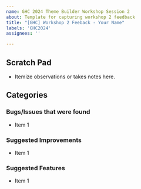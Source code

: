 ```yaml
---
name: GHC 2024 Theme Builder Workshop Session 2
about: Template for capturing workshop 2 feedback
title: "[GHC] Workshop 2 Feeback - Your Name"
labels: 'GHC2024'
assignees: ''

---
```


<!-- Issue Content -->
## Scratch Pad

* Itemize observations or takes notes here.

## Categories

### Bugs/Issues that were found

* Item 1

### Suggested Improvements

* Item 1

### Suggested Features

* Item 1
